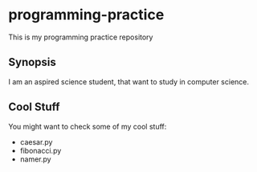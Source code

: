 # programming-practice
This is my programming practice repository

## Synopsis
I am an aspired science student, that want to study in computer science.

## Cool Stuff
You might want to check some of my cool stuff:
* caesar.py
* fibonacci.py
* namer.py
